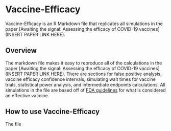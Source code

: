 # Vaccine-Efficacy

Vaccine-Efficacy is an R Markdown file that replicates all simulations in the paper [Awaiting the signal: Assessing the efficacy of COVID-19 vaccines](INSERT PAPER LINK HERE).

## Overview

The markdown file makes it easy to reproduce all of the calculations in the paper [Awaiting the signal: Assessing the efficacy of COVID-19 vaccines](INSERT PAPER LINK HERE). There are sections for false positive analysis, vaccine efficacy confidence intervals, simulating wait times for vaccine trials, statistical power analysis, and intermediate endpoints calculations. All simulations in the file are based off of [FDA guidelines](https://www.fda.gov/media/139638/download) for what is considered an effective vaccine. 

## How to use Vaccine-Efficacy

The file 
